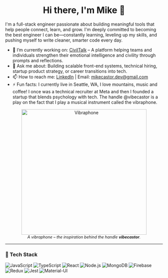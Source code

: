 <h1 align="center">Hi there, I'm Mike 👋</h1>

I'm a full-stack engineer passionate about building meaningful tools that help people connect, learn, and grow. I'm deeply committed to becoming the best engineer I can be—constantly learning, leveling up my skills, and pushing myself to write cleaner, smarter code every day.

- 🔭 I’m currently working on: [CivilTalk](https://www.civiltalk.com) – A platform helping teams and individuals strengthen their emotional intelligence and civility through prompts and reflections. 
- 💬 Ask me about: Building scalable front-end systems, technical hiring, startup product strategy, or career transitions into tech.
- 📫 How to reach me: [LinkedIn](https://linkedin.com/in/mikecastor) | Email: mikecastor.dev@gmail.com
- ⚡ Fun facts: I currently live in Seattle, WA, I love mountains, music and coffee! I once was a technical recruiter at Meta and then I founded a startup that blends psychology with tech. The handle @vibecastor is a play on the fact that I play a musical instrument called the vibraphone.


<div>
  <figure style={{ display: "flex", justifyContent: "center" }} align="center">
    <img src="https://upload.wikimedia.org/wikipedia/commons/5/5a/Vibrafono.jpg" alt="Vibraphone" width="400"/>
    <figcaption style="text-align: center; font-style: italic; font-size: 0.9em;">
      A vibraphone – the inspiration behind the handle <strong>vibecastor</strong>.
    </figcaption>
  </figure>
</div>


---

### 🧰 Tech Stack

![JavaScript](https://img.shields.io/badge/-JavaScript-black?style=flat-square&logo=javascript)
![TypeScript](https://img.shields.io/badge/-TypeScript-3178C6?style=flat-square&logo=typescript)
![React](https://img.shields.io/badge/-React-61DAFB?style=flat-square&logo=react)
![Node.js](https://img.shields.io/badge/-Node.js-339933?style=flat-square&logo=node.js)
![MongoDB](https://img.shields.io/badge/-MongoDB-47A248?style=flat-square&logo=mongodb)
![Firebase](https://img.shields.io/badge/-Firebase-FFCA28?style=flat-square&logo=firebase)
![Redux](https://img.shields.io/badge/-Redux-764ABC?style=flat-square&logo=redux)
![Jest](https://img.shields.io/badge/-Jest-C21325?style=flat-square&logo=jest)
![Material-UI](https://img.shields.io/badge/-MUI-007FFF?style=flat-square&logo=mui)

